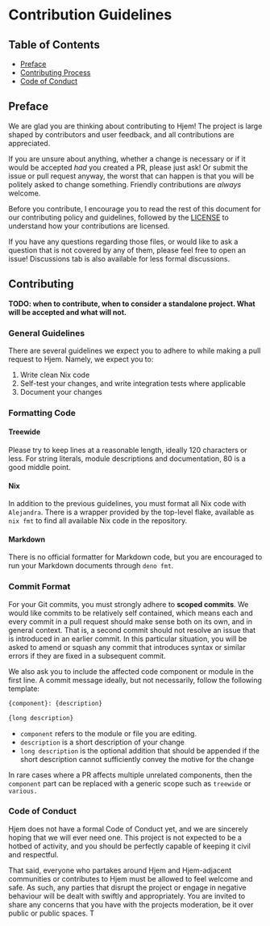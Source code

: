 # Contribution Guidelines

## Table of Contents

- [Preface](#preface)
- [Contributing Process](#contributing)
- [Code of Conduct](#code-of-conduct)

## Preface

[LICENSE]: ../LICENSE

We are glad you are thinking about contributing to Hjem! The project is large
shaped by contributors and user feedback, and all contributions are appreciated.

If you are unsure about anything, whether a change is necessary or if it would
be accepted _had_ you created a PR, please just ask! Or submit the issue or pull
request anyway, the worst that can happen is that you will be politely asked to
change something. Friendly contributions are _always_ welcome.

Before you contribute, I encourage you to read the rest of this document for our
contributing policy and guidelines, followed by the [LICENSE] to understand how
your contributions are licensed.

If you have any questions regarding those files, or would like to ask a question
that is not covered by any of them, please feel free to open an issue!
Discussions tab is also available for less formal discussions.

## Contributing

**TODO: when to contribute, when to consider a standalone project. What will be
accepted and what will not.**

### General Guidelines

There are several guidelines we expect you to adhere to while making a pull
request to Hjem. Namely, we expect you to:

1. Write clean Nix code
2. Self-test your changes, and write integration tests where applicable
3. Document your changes

### Formatting Code

#### Treewide

Please try to keep lines at a reasonable length, ideally 120 characters or less.
For string literals, module descriptions and documentation, 80 is a good middle
point.

#### Nix

In addition to the previous guidelines, you must format all Nix code with
`Alejandra`. There is a wrapper provided by the top-level flake, available as
`nix fmt` to find all available Nix code in the repository.

#### Markdown

There is no official formatter for Markdown code, but you are encouraged to run
your Markdown documents through `deno fmt`.

### Commit Format

For your Git commits, you must strongly adhere to **scoped commits**. We would
like commits to be relatively self contained, which means each and every commit
in a pull request should make sense both on its own, and in general context.
That is, a second commit should not resolve an issue that is introduced in an
earlier commit. In this particular situation, you will be asked to amend or
squash any commit that introduces syntax or similar errors if they are fixed in
a subsequent commit.

We also ask you to include the affected code component or module in the first
line. A commit message ideally, but not necessarily, follow the following
template:

```txt
{component}: {description}

{long description}
```

- `component` refers to the module or file you are editing.
- `description` is a short description of your change
- `long description` is the optional addition that should be appended if the
  short description cannot sufficiently convey the motive for the change

In rare cases where a PR affects multiple unrelated components, then the
`component` part can be replaced with a generic scope such as `treewide` or
`various.`

### Code of Conduct

Hjem does not have a formal Code of Conduct yet, and we are sincerely hoping
that we will ever need one. This project is not expected to be a hotbed of
activity, and you should be perfectly capable of keeping it civil and
respectful.

That said, everyone who partakes around Hjem and Hjem-adjacent communities or
contributes to Hjem must be allowed to feel welcome and safe. As such, any
parties that disrupt the project or engage in negative behaviour will be dealt
with swiftly and appropriately. You are invited to share any concerns that you
have with the projects moderation, be it over public or public spaces. T
